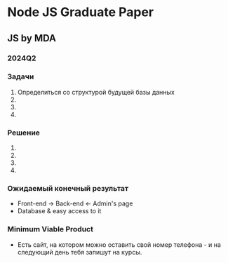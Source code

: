 # Node JS Graduate Paper
## JS by MDA
### 2024Q2

### Задачи
1. Определиться со структурой будущей базы данных
2.
3.
4.

### Решение
1.
2.
3.
4.

### Ожидаемый конечный результат
* Front-end -> Back-end <- Admin's page
* Database & easy access to it

### Minimum Viable Product
* Есть сайт, на котором можно оставить свой номер телефона - и на следующий день тебя запишут на курсы.